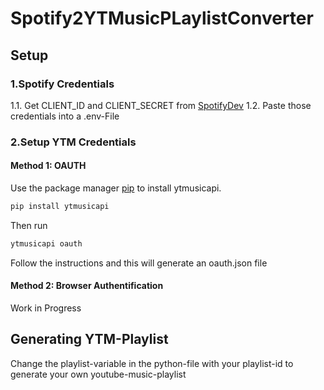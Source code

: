 # Spotify2YTMusicPLaylistConverter

## Setup

### 1.Spotify Credentials
1.1. Get CLIENT_ID and CLIENT_SECRET from [SpotifyDev](https://developer.spotify.com/dashboard)
1.2. Paste those credentials into a .env-File

### 2.Setup YTM Credentials
#### Method 1: OAUTH
Use the package manager [pip](https://pip.pypa.io/en/stable/) to install ytmusicapi.

```bash
pip install ytmusicapi
```
Then run 

```bash
ytmusicapi oauth
```

Follow the instructions and this will generate an oauth.json file

#### Method 2: Browser Authentification

Work in Progress

## Generating YTM-Playlist
Change the playlist-variable in the python-file with your playlist-id to generate your own youtube-music-playlist
 
